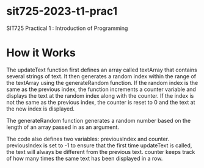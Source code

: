 # sit725-2023-t1-prac1
 SIT725 Practical 1 : Introduction of Programming
 
# How it Works
The updateText function first defines an array called textArray that contains several strings of text. It then generates a random index within the range of the textArray using the generateRandom function. If the random index is the same as the previous index, the function increments a counter variable and displays the text at the random index along with the counter. If the index is not the same as the previous index, the counter is reset to 0 and the text at the new index is displayed.

The generateRandom function generates a random number based on the length of an array passed in as an argument.

The code also defines two variables: previousIndex and counter. previousIndex is set to -1 to ensure that the first time updateText is called, the text will always be different from the previous text. counter keeps track of how many times the same text has been displayed in a row.

